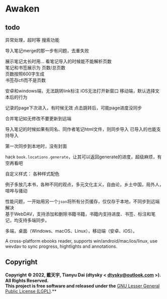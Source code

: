 # Awaken

## todo

异常处理，超时等
搜索功能

导入笔记merge的那一步有问题，去重失败

展示笔记太长时用...
看笔记导入的时候能不能解析页数  
笔记和书签展示为 页数/总页数  
页数按照600字生成  
书签存cfi而不是页数

安卓和windows端，无法跳转link标注
iOS无法打开新窗口
移动端，默认选择文本后的行为

记录的page下次进入，有时候无效
点击跳转后，可能page进度没同步

合并笔记如无修改不要更新到远端

导入笔记的时候如果有同名、同作者笔记html文件，则同步导入
已导入的也能支持导入

第一次同步到本地时，没有封面

hack `book.locations.generate`，让其可以返回generate的进度，超级麻烦，有空再看吧

自定义样式：
各种样式配色

例子多放几本书，各种不同的观点，多元文化主义，自由论，乡土中国，局外人，喧哗与骚动


性能问题，一开始用另一个`json`将所有分页缓存，仅仅存于本地，不同步到远端 解决  
基于WebDAV，支持添加和删除书籍书籍，书籍内支持进度、书签、标注和笔记，均支持多端同步。

多端，桌面（Windows、macOS、Linux），移动端（安卓、iOS）。

A cross-platform ebooks reader, supports win/android/mac/ios/linux, use wevdav to sync progress, hightlights and annotations.

## Copyright
**Copyright © 2022, 戴天宇, Tianyu Dai (dtysky < dtysky@outlook.com >). All Rights Reserved.**  
**This project is free software and released under the** [GNU Lesser General Public License (LGPL)](https://www.gnu.org/licenses/lgpl-3.0.en.html).**
